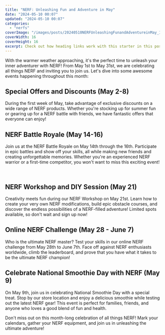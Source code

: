 ```yaml
---
title: "NERF: Unleashing Fun and Adventure in May"
date: "2024-05-10 00:07"
updated: "2024-05-10 00:07"
categories:
  - "nerfs"
coverImage: "/images/posts/20240510NERFUnleashingFunandAdventureinMay_1.jpg"
coverWidth: 16
coverHeight: 16
excerpt: Check out how heading links work with this starter in this post.
---
```


<script>
  import { base } from '$app/paths';
</script>


With the warmer weather approaching, it's the perfect time to unleash your inner adventurer with NERF! From May 1st to May 31st, we are celebrating all things NERF and inviting you to join us. Let's dive into some awesome events happening throughout this month:

## Special Offers and Discounts (May 2-8)

During the first week of May, take advantage of exclusive discounts on a wide range of NERF products. Whether you're stocking up for summer fun or gearing up for a NERF battle with friends, we have fantastic offers that everyone can enjoy!

## NERF Battle Royale (May 14-16)

Join us at the NERF Battle Royale on May 14th through the 16th. Participate in epic battles and show off your skills, all while making new friends and creating unforgettable memories. Whether you're an experienced NERF warrior or a first-time competitor, you won't want to miss this exciting event!


<img class="cover-image" src="{base}/images/posts/20240510NERFUnleashingFunandAdventureinMay_2.jpg" alt="" style="aspect-ratio: 16 / 16;" width="16" height="16">

## NERF Workshop and DIY Session (May 21)

Creativity meets fun during our NERF Workshop on May 21st. Learn how to create your very own NERF modifications, build epic obstacle courses, and discover the endless possibilities of a NERF-filled adventure! Limited spots available, so don't wait and sign up now!

## Online NERF Challenge (May 28 - June 7)

Who is the ultimate NERF master? Test your skills in our online NERF challenge from May 28th to June 7th. Face off against NERF enthusiasts worldwide, climb the leaderboard, and prove that you have what it takes to be the ultimate NERF champion!

## Celebrate National Smoothie Day with NERF (May 9)

On May 9th, join us in celebrating National Smoothie Day with a special treat. Stop by our store location and enjoy a delicious smoothie while testing out the latest NERF gear! This event is perfect for families, friends, and anyone who loves a good blend of fun and health.

Don't miss out on this month-long celebration of all things NERF! Mark your calendars, gather your NERF equipment, and join us in unleashing the ultimate adventure!